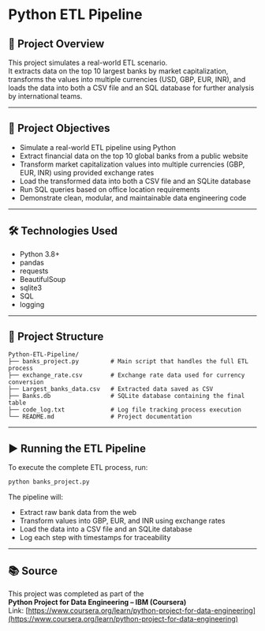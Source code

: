 # Python ETL Pipeline

## 📌 Project Overview
This project simulates a real-world ETL scenario.  
It extracts data on the top 10 largest banks by market capitalization, transforms the values into multiple currencies (USD, GBP, EUR, INR), and loads the data into both a CSV file and an SQL database for further analysis by international teams.

---

## 🎯 Project Objectives
- Simulate a real-world ETL pipeline using Python  
- Extract financial data on the top 10 global banks from a public website  
- Transform market capitalization values into multiple currencies (GBP, EUR, INR) using provided exchange rates  
- Load the transformed data into both a CSV file and an SQLite database  
- Run SQL queries based on office location requirements  
- Demonstrate clean, modular, and maintainable data engineering code  

---

## 🛠️ Technologies Used
- Python 3.8+
- pandas
- requests
- BeautifulSoup
- sqlite3
- SQL
- logging

---

## 📁 Project Structure

```
Python-ETL-Pipeline/
├── banks_project.py         # Main script that handles the full ETL process
├── exchange_rate.csv        # Exchange rate data used for currency conversion
├── Largest_banks_data.csv   # Extracted data saved as CSV
├── Banks.db                 # SQLite database containing the final table
├── code_log.txt             # Log file tracking process execution
└── README.md                # Project documentation
```

---

## ▶️ Running the ETL Pipeline

To execute the complete ETL process, run:

```bash
python banks_project.py
```

The pipeline will:
- Extract raw bank data from the web
- Transform values into GBP, EUR, and INR using exchange rates
- Load the data into a CSV file and an SQLite database
- Log each step with timestamps for traceability

---

## 📚 Source

This project was completed as part of the  
**Python Project for Data Engineering – IBM (Coursera)**  
Link: [https://www.coursera.org/learn/python-project-for-data-engineering](https://www.coursera.org/learn/python-project-for-data-engineering)
